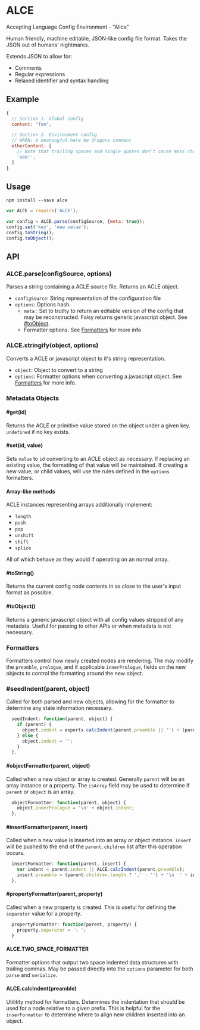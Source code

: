 # ALCE

Accepting Language Config Environment - "Alice"

Human friendly, machine editable, JSON-like config file format. Takes the JSON out of humans' nightmares.

Extends JSON to allow for:

- Comments
- Regular expressions
- Relaxed identifier and syntax handling

## Example

```javascript
{
  // Section 1. Global config
  content: "foo",

  // Section 2. Environment config
  // WARN: A meaningful here be dragons comment
  otherContent: [
    // Note that trailing spaces and single quotes don't cause mass chaos
    'see!',
  ]
}
```

## Usage

```
npm install --save alce
```

```javascript
var ALCE = require('ALCE');

var config = ALCE.parse(configSource, {meta: true});
config.set('key', 'new value');
config.toString();
config.toObject();
```

## API

### ALCE.parse(configSource, options)

Parses a string containing a ACLE source file. Returns an ACLE object.

- `configSource`: String representation of the configuration file
- `options`: Options hash.
  - `meta` : Set to truthy to return an editable version of the config that may be reconstructed. Falsy returns generic javascript object. See [#toObject](#toObject).
  - Formatter options. See [Formatters](#formatters) for more info

### ALCE.stringify(object, options)

Converts a ACLE or javascript object to it's string representation.

- `object`: Object to convert to a string
- `options`: Formatter options when converting a javascript object. See [Formatters](#formatters) for more info.

### Metadata Objects

#### #get(id)

Returns the ACLE or primitive value stored on the object under a given key. `undefined` if no key exists.

#### #set(id, value)

Sets `value` to `id` converting to an ACLE object as necessary. If replacing an existing value, the formatting of that value will be maintained. If creating a new value, or child values, will use the rules defined in the `options` formatters.

#### Array-like methods

ACLE instances representing arrays additionally implement:

- `length`
- `push`
- `pop`
- `unshift`
- `shift`
- `splice`

All of which behave as they would if operating on an normal array.

#### #toString()

Returns the current config node contents in as close to the user's input format as possible.

#### #toObject()

Returns a generic javascript object with all config values stripped of any metadata. Useful for passing to other APIs or when metadata is not necessary.


### Formatters

Formatters control how newly created nodes are rendering. The may modify the `preamble`, `prologue`,
and if applicable `innerPrologue`, fields on the new objects to control the formatting around the new object.


### #seedIndent(parent, object)

Called for both parsed and new objects, allowing for the formatter to determine any state information necessary.

```javascript
  seedIndent: function(parent, object) {
    if (parent) {
      object.indent = exports.calcIndent(parent.preamble || '') + (parent.isArray ? '  ' : '');
    } else {
      object.indent = '';
    }
  },
```

#### #objectFormatter(parent, object)

Called when a new object or array is created. Generally `parent` will be an array instance or a property. The `isArray` field may be used to determine if `parent` or `object` is an array.

```javascript
  objectFormatter: function(parent, object) {
    object.innerPrologue = '\n' + object.indent;
  },
```

#### #insertFormatter(parent, insert)

Called when a new value is inserted into an array or object instance. `insert` will be pushed to the end of the `parent.children` list after this operation occurs.

```javascript
  insertFormatter: function(parent, insert) {
    var indent = parent.indent || ALCE.calcIndent(parent.preamble);
    insert.preamble = (parent.children.length ? ',' : '') + '\n  ' + indent;
  },
```

#### #propertyFormatter(parent, property)

Called when a new property is created. This is useful for defining the `separator` value for a property.

```javascript
  propertyFormatter: function(parent, property) {
    property.separator = ': ';
  }
```

#### ALCE.TWO_SPACE_FORMATTER

Formatter options that output two space indented data structures with trailing commas. May be passed directly into the `options` parameter for both `parse` and `serialize`.

#### ALCE.calcIndent(preamble)

Utilitity method for formatters. Determines the indentation that should be used for a node relative to a given prefix. This is helpful for the `inserFormatter` to determine where to align new children inserted into an object.
